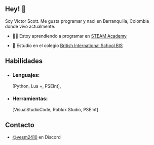 
## Hey! 👋
Soy Victor Scott. Me gusta programar y naci en Barranquilla, Colombia donde vivo actualmente.

- 👨‍💻 Estoy aprendiendo a programar en [STEAM Academy](https://www.instagram.com/steamacademy.co/) 

- 🏫 Estudio en el colegio [British International School BIS](https://britishschool.edu.co/)

## Habilidades

- ### Lenguajes:
  [Python, Lua +, PSEInt],
- ### Herramientas:
  [VisualStudioCode, Roblox Studio, PSEInt]
## Contacto
- [@vesm2410](./) en Discord
